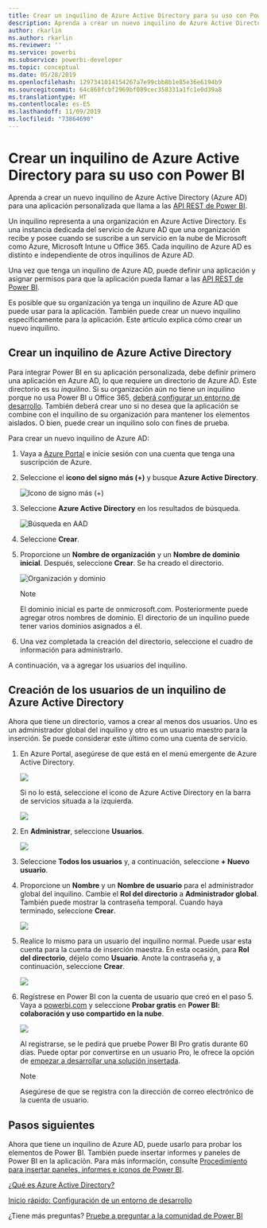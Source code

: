 ```yaml
---
title: Crear un inquilino de Azure Active Directory para su uso con Power BI
description: Aprenda a crear un nuevo inquilino de Azure Active Directory (Azure AD) para una aplicación personalizada que llama a las API REST de Power BI.
author: rkarlin
ms.author: rkarlin
ms.reviewer: ''
ms.service: powerbi
ms.subservice: powerbi-developer
ms.topic: conceptual
ms.date: 05/28/2019
ms.openlocfilehash: 1297341014154267a7e99cbb8b1e85e36e6194b9
ms.sourcegitcommit: 64c860fcbf2969bf089cec358331a1fc1e0d39a8
ms.translationtype: HT
ms.contentlocale: es-ES
ms.lasthandoff: 11/09/2019
ms.locfileid: "73864690"
---
```

# <a name="create-an-azure-active-directory-tenant-to-use-with-power-bi"></a>Crear un inquilino de Azure Active Directory para su uso con Power BI

Aprenda a crear un nuevo inquilino de Azure Active Directory (Azure AD) para una aplicación personalizada que llama a las [API REST de Power BI](rest-api-reference.md).

Un inquilino representa a una organización en Azure Active Directory. Es una instancia dedicada del servicio de Azure AD que una organización recibe y posee cuando se suscribe a un servicio en la nube de Microsoft como Azure, Microsoft Intune u Office 365. Cada inquilino de Azure AD es distinto e independiente de otros inquilinos de Azure AD.

Una vez que tenga un inquilino de Azure AD, puede definir una aplicación y asignar permisos para que la aplicación pueda llamar a las [API REST de Power BI](rest-api-reference.md).

Es posible que su organización ya tenga un inquilino de Azure AD que puede usar para la aplicación. También puede crear un nuevo inquilino específicamente para la aplicación. Este artículo explica cómo crear un nuevo inquilino.

## <a name="create-an-azure-active-directory-tenant"></a>Crear un inquilino de Azure Active Directory

Para integrar Power BI en su aplicación personalizada, debe definir primero una aplicación en Azure AD, lo que requiere un directorio de Azure AD. Este directorio es su *inquilino*. Si su organización aún no tiene un inquilino porque no usa Power BI u Office 365, [deberá configurar un entorno de desarrollo](https://docs.microsoft.com/azure/active-directory/develop/active-directory-howto-tenant). También deberá crear uno si no desea que la aplicación se combine con el inquilino de su organización para mantener los elementos aislados. O bien, puede crear un inquilino solo con fines de prueba.

Para crear un nuevo inquilino de Azure AD:

1. Vaya a [Azure Portal](https://portal.azure.com) e inicie sesión con una cuenta que tenga una suscripción de Azure.

2. Seleccione el **icono del signo más (+)** y busque **Azure Active Directory**.

    ![Icono de signo más (+)](media/create-an-azure-active-directory-tenant/new-directory.png)

3. Seleccione **Azure Active Directory** en los resultados de búsqueda.

    ![Búsqueda en AAD](media/create-an-azure-active-directory-tenant/new-directory2.png)

4. Seleccione **Crear**.

5. Proporcione un **Nombre de organización** y un **Nombre de dominio inicial**. Después, seleccione **Crear**. Se ha creado el directorio.

    ![Organización y dominio](media/create-an-azure-active-directory-tenant/organization-and-domain.png)

   > [!NOTE]
   > El dominio inicial es parte de onmicrosoft.com. Posteriormente puede agregar otros nombres de dominio. El directorio de un inquilino puede tener varios dominios asignados a él.

6. Una vez completada la creación del directorio, seleccione el cuadro de información para administrarlo.

A continuación, va a agregar los usuarios del inquilino.

## <a name="create-azure-active-directory-tenant-users"></a>Creación de los usuarios de un inquilino de Azure Active Directory

Ahora que tiene un directorio, vamos a crear al menos dos usuarios. Uno es un administrador global del inquilino y otro es un usuario maestro para la inserción. Se puede considerar este último como una cuenta de servicio.

1. En Azure Portal, asegúrese de que está en el menú emergente de Azure Active Directory.

    ![](media/create-an-azure-active-directory-tenant/aad-flyout.png)

    Si no lo está, seleccione el icono de Azure Active Directory en la barra de servicios situada a la izquierda.

    ![](media/create-an-azure-active-directory-tenant/aad-service.png)

2. En **Administrar**, seleccione **Usuarios**.

    ![](media/create-an-azure-active-directory-tenant/users-and-groups.png)

3. Seleccione **Todos los usuarios** y, a continuación, seleccione **+ Nuevo usuario**.

4. Proporcione un **Nombre** y un **Nombre de usuario** para el administrador global del inquilino. Cambie el **Rol del directorio** a **Administrador global**. También puede mostrar la contraseña temporal. Cuando haya terminado, seleccione **Crear**.

    ![](media/create-an-azure-active-directory-tenant/global-admin.png)

5. Realice lo mismo para un usuario del inquilino normal. Puede usar esta cuenta para la cuenta de inserción maestra. En esta ocasión, para **Rol del directorio**, déjelo como **Usuario**. Anote la contraseña y, a continuación, seleccione **Crear**.

    ![](media/create-an-azure-active-directory-tenant/pbiembed-user.png)

6. Regístrese en Power BI con la cuenta de usuario que creó en el paso 5. Vaya a [powerbi.com](https://powerbi.microsoft.com/get-started/) y seleccione **Probar gratis** en **Power BI: colaboración y uso compartido en la nube**.

    ![](media/create-an-azure-active-directory-tenant/try-powerbi-free.png)

    Al registrarse, se le pedirá que pruebe Power BI Pro gratis durante 60 días. Puede optar por convertirse en un usuario Pro, le ofrece la opción de [empezar a desarrollar una solución insertada](embedding-content.md).

   > [!NOTE]
   > Asegúrese de que se registra con la dirección de correo electrónico de la cuenta de usuario.

## <a name="next-steps"></a>Pasos siguientes

Ahora que tiene un inquilino de Azure AD, puede usarlo para probar los elementos de Power BI. También puede insertar informes y paneles de Power BI en la aplicación. Para más información, consulte [Procedimiento para insertar paneles, informes e iconos de Power BI](embedding-content.md).

[¿Qué es Azure Active Directory?](https://docs.microsoft.com/azure/active-directory/active-directory-whatis) 
 
[Inicio rápido: Configuración de un entorno de desarrollo](https://docs.microsoft.com/azure/active-directory/develop/active-directory-howto-tenant)  

¿Tiene más preguntas? [Pruebe a preguntar a la comunidad de Power BI](https://community.powerbi.com/)
